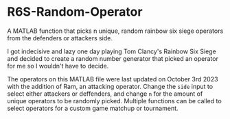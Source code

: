 # R6S-Random-Operator
A MATLAB function that picks n unique, random rainbow six siege operators from the defenders or attackers side.

I got indecisive and lazy one day playing Tom Clancy's Rainbow Six Siege and decided to create a random number generator that picked an operator for me so I wouldn't have to decide. 

The operators on this MATLAB file were last updated on October 3rd 2023 with the addition of Ram, an attacking operator. Change the `side` input to select either attackers or deffenders, and change `n` for the amount of unique operators to be randomly picked. Multiple functions can be called to select operators for a custom game matchup or tournament. 
